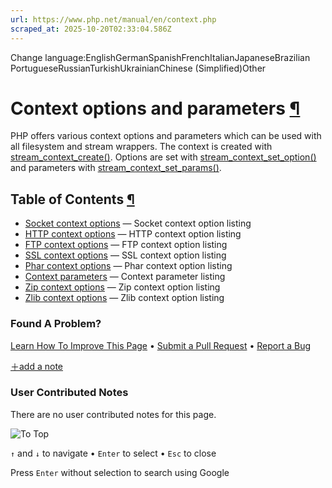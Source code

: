 ```yaml
---
url: https://www.php.net/manual/en/context.php
scraped_at: 2025-10-20T02:33:04.586Z
---
```


Change language:EnglishGermanSpanishFrenchItalianJapaneseBrazilian PortugueseRussianTurkishUkrainianChinese (Simplified)Other

# Context options and parameters [¶](https://www.php.net/manual/en/context.php\#context)

PHP offers various context options and parameters which can be used with all
filesystem and stream wrappers. The context is created with
[stream\_context\_create()](https://www.php.net/manual/en/function.stream-context-create.php). Options are set with
[stream\_context\_set\_option()](https://www.php.net/manual/en/function.stream-context-set-option.php) and parameters with
[stream\_context\_set\_params()](https://www.php.net/manual/en/function.stream-context-set-params.php).


## Table of Contents [¶](https://www.php.net/manual/en/context.php\#context)

- [Socket context options](https://www.php.net/manual/en/context.socket.php) — Socket context option listing
- [HTTP context options](https://www.php.net/manual/en/context.http.php) — HTTP context option listing
- [FTP context options](https://www.php.net/manual/en/context.ftp.php) — FTP context option listing
- [SSL context options](https://www.php.net/manual/en/context.ssl.php) — SSL context option listing
- [Phar context options](https://www.php.net/manual/en/context.phar.php) — Phar context option listing
- [Context parameters](https://www.php.net/manual/en/context.params.php) — Context parameter listing
- [Zip context options](https://www.php.net/manual/en/context.zip.php) — Zip context option listing
- [Zlib context options](https://www.php.net/manual/en/context.zlib.php) — Zlib context option listing

### Found A Problem?

[Learn How To Improve This Page](https://github.com/php/doc-base/blob/master/README.md "This will take you to our contribution guidelines on GitHub")
•
[Submit a Pull Request](https://github.com/php/doc-en/blob/master/language/context.xml)
•
[Report a Bug](https://github.com/php/doc-en/issues/new?body=From%20manual%20page:%20https:%2F%2Fphp.net%2Fcontext%0A%0A---)

[＋add a note](https://www.php.net/manual/add-note.php?sect=context&repo=en&redirect=https://www.php.net/manual/en/context.php)

### User Contributed Notes

There are no user contributed notes for this page.

![To Top](https://www.php.net/images/to-top@2x.png)

`↑` and `↓` to navigate •
`Enter` to select •
`Esc` to close


Press `Enter` without
selection to search using Google